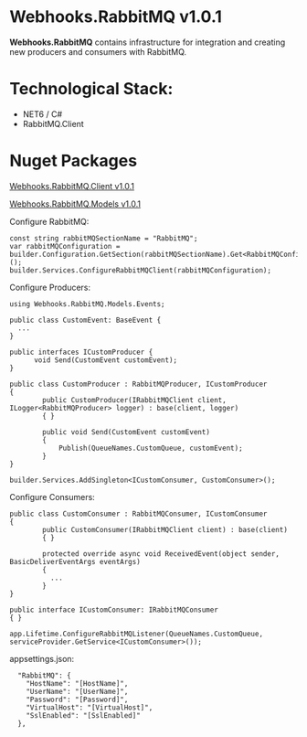 # Webhooks.RabbitMQ v1.0.1

**Webhooks.RabbitMQ** contains infrastructure for integration and creating new producers and consumers with RabbitMQ.

# Technological Stack:

- NET6 / C#
- RabbitMQ.Client

# Nuget Packages

[Webhooks.RabbitMQ.Client v1.0.1](https://www.nuget.org/packages/Webhooks.RabbitMQ.Client/1.0.1?_src=template)

[Webhooks.RabbitMQ.Models v1.0.1](https://www.nuget.org/packages/Webhooks.RabbitMQ.Models/1.0.1?_src=template)

Configure RabbitMQ:
```
const string rabbitMQSectionName = "RabbitMQ";
var rabbitMQConfiguration = builder.Configuration.GetSection(rabbitMQSectionName).Get<RabbitMQConfiguration>();
builder.Services.ConfigureRabbitMQClient(rabbitMQConfiguration);
```

Configure Producers:
```
using Webhooks.RabbitMQ.Models.Events;

public class CustomEvent: BaseEvent {
  ...
}

public interfaces ICustomProducer {
      void Send(CustomEvent customEvent);
}

public class CustomProducer : RabbitMQProducer, ICustomProducer
{
        public CustomProducer(IRabbitMQClient client, ILogger<RabbitMQProducer> logger) : base(client, logger)
        { }
        
        public void Send(CustomEvent customEvent)
        {
            Publish(QueueNames.CustomQueue, customEvent);
        }
}

builder.Services.AddSingleton<ICustomConsumer, CustomConsumer>();
```

Configure Consumers:
```
public class CustomConsumer : RabbitMQConsumer, ICustomConsumer
{
        public CustomConsumer(IRabbitMQClient client) : base(client)
        { }

        protected override async void ReceivedEvent(object sender, BasicDeliverEventArgs eventArgs)
        {
          ...
        }
}

public interface ICustomConsumer: IRabbitMQConsumer
{ }

app.Lifetime.ConfigureRabbitMQListener(QueueNames.CustomQueue, serviceProvider.GetService<ICustomConsumer>());
```

appsettings.json:

```
  "RabbitMQ": {
    "HostName": "[HostName]",
    "UserName": "[UserName]",
    "Password": "[Password]",
    "VirtualHost": "[VirtualHost]",
    "SslEnabled": "[SslEnabled]"
  },
```

